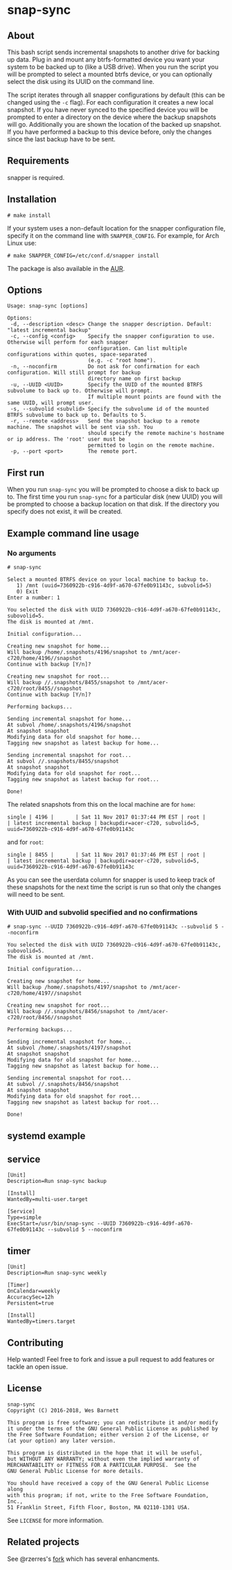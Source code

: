# snap-sync

## About

This bash script sends incremental snapshots to another drive for backing up
data. Plug in and mount any btrfs-formatted device you want your system to be
backed up to (like a USB drive).  When you run the script you will be prompted
to select a mounted btrfs device, or you can optionally select the disk using
its UUID on the command line.

The script iterates through all snapper configurations by default (this can be
changed using the `-c` flag). For each configuration it creates a new local
snapshot. If you have never synced to the specified device you will be prompted
to enter a directory on the device where the backup snapshots will go.
Additionally you are shown the location of the backed up snapshot. If you have
performed a backup to this device before, only the changes since the last backup
have to be sent.

## Requirements

snapper is required.

## Installation

    # make install

If your system uses a non-default location for the snapper
configuration file, specify it on the command line with
`SNAPPER_CONFIG`. For example, for Arch Linux use:

    # make SNAPPER_CONFIG=/etc/conf.d/snapper install

The package is also available in the
[AUR](https://aur.archlinux.org/packages/snap-sync/).

## Options

    Usage: snap-sync [options]

    Options:
     -d, --description <desc> Change the snapper description. Default: "latest incremental backup"
     -c, --config <config>    Specify the snapper configuration to use. Otherwise will perform for each snapper
                              configuration. Can list multiple configurations within quotes, space-separated
                              (e.g. -c "root home").
     -n, --noconfirm          Do not ask for confirmation for each configuration. Will still prompt for backup
                              directory name on first backup
     -u, --UUID <UUID>        Specify the UUID of the mounted BTRFS subvolume to back up to. Otherwise will prompt.
                              If multiple mount points are found with the same UUID, will prompt user.
     -s, --subvolid <subvlid> Specify the subvolume id of the mounted BTRFS subvolume to back up to. Defaults to 5.
     -r, --remote <address>   Send the snapshot backup to a remote machine. The snapshot will be sent via ssh. You 
                              should specify the remote machine's hostname or ip address. The 'root' user must be 
                              permitted to login on the remote machine.
     -p, --port <port>        The remote port.

## First run

When you run `snap-sync` you will be prompted to choose a disk to back up to.
The first time you run `snap-sync` for a particular disk (new UUID) you will be
prompted to choose a backup location on that disk. If the directory you specify
does not exist, it will be created.

## Example command line usage

### No arguments

    # snap-sync

    Select a mounted BTRFS device on your local machine to backup to.
       1) /mnt (uuid=7360922b-c916-4d9f-a670-67fe0b91143c, subvolid=5)
       0) Exit
    Enter a number: 1

    You selected the disk with UUID 7360922b-c916-4d9f-a670-67fe0b91143c, subovolid=5.
    The disk is mounted at /mnt.

    Initial configuration...

    Creating new snapshot for home...
    Will backup /home/.snapshots/4196/snapshot to /mnt/acer-c720/home/4196//snapshot
    Continue with backup [Y/n]?

    Creating new snapshot for root...
    Will backup //.snapshots/8455/snapshot to /mnt/acer-c720/root/8455//snapshot
    Continue with backup [Y/n]?

    Performing backups...

    Sending incremental snapshot for home...
    At subvol /home/.snapshots/4196/snapshot
    At snapshot snapshot
    Modifying data for old snapshot for home...
    Tagging new snapshot as latest backup for home...

    Sending incremental snapshot for root...
    At subvol //.snapshots/8455/snapshot
    At snapshot snapshot
    Modifying data for old snapshot for root...
    Tagging new snapshot as latest backup for root...

    Done!

The related snapshots from this on the local machine are for `home`:

    single | 4196 |       | Sat 11 Nov 2017 01:37:44 PM EST | root |          | latest incremental backup | backupdir=acer-c720, subvolid=5, uuid=7360922b-c916-4d9f-a670-67fe0b91143c

and for `root`:

    single | 8455 |       | Sat 11 Nov 2017 01:37:46 PM EST | root |          | latest incremental backup | backupdir=acer-c720, subvolid=5, uuid=7360922b-c916-4d9f-a670-67fe0b91143c

As you can see the userdata column for snapper is used to keep track of these
snapshots for the next time the script is run so that only the changes will need
to be sent.

### With UUID and subvolid specified and no confirmations

    # snap-sync --UUID 7360922b-c916-4d9f-a670-67fe0b91143c --subvolid 5 --noconfirm

    You selected the disk with UUID 7360922b-c916-4d9f-a670-67fe0b91143c, subovolid=5.
    The disk is mounted at /mnt.

    Initial configuration...

    Creating new snapshot for home...
    Will backup /home/.snapshots/4197/snapshot to /mnt/acer-c720/home/4197//snapshot

    Creating new snapshot for root...
    Will backup //.snapshots/8456/snapshot to /mnt/acer-c720/root/8456//snapshot

    Performing backups...

    Sending incremental snapshot for home...
    At subvol /home/.snapshots/4197/snapshot
    At snapshot snapshot
    Modifying data for old snapshot for home...
    Tagging new snapshot as latest backup for home...

    Sending incremental snapshot for root...
    At subvol //.snapshots/8456/snapshot
    At snapshot snapshot
    Modifying data for old snapshot for root...
    Tagging new snapshot as latest backup for root...

    Done!

## systemd example

## service

    [Unit]
    Description=Run snap-sync backup 

    [Install]
    WantedBy=multi-user.target

    [Service]
    Type=simple
    ExecStart=/usr/bin/snap-sync --UUID 7360922b-c916-4d9f-a670-67fe0b91143c --subvolid 5 --noconfirm

## timer

    [Unit]
    Description=Run snap-sync weekly

    [Timer]
    OnCalendar=weekly
    AccuracySec=12h
    Persistent=true

    [Install]
    WantedBy=timers.target

## Contributing

Help wanted! Feel free to fork and issue a pull request to add features or
tackle an open issue.

## License

    snap-sync
    Copyright (C) 2016-2018, Wes Barnett

    This program is free software; you can redistribute it and/or modify
    it under the terms of the GNU General Public License as published by
    the Free Software Foundation; either version 2 of the License, or
    (at your option) any later version.

    This program is distributed in the hope that it will be useful,
    but WITHOUT ANY WARRANTY; without even the implied warranty of
    MERCHANTABILITY or FITNESS FOR A PARTICULAR PURPOSE.  See the
    GNU General Public License for more details.

    You should have received a copy of the GNU General Public License along
    with this program; if not, write to the Free Software Foundation, Inc.,
    51 Franklin Street, Fifth Floor, Boston, MA 02110-1301 USA.

See `LICENSE` for more information.

## Related projects

See @rzerres's [fork](https://github.com/rzerres/snap-sync) which has several enhancments.
